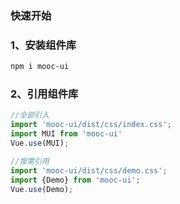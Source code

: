 ### 快速开始

### 1、安装组件库

```bash
npm i mooc-ui
```

 ### 2、引用组件库
 ```javascript
 //全部引入
 import 'mooc-ui/dist/css/index.css';
 import MUI from 'mooc-ui'
 Vue.use(MUI);

 //按需引用
 import 'mooc-ui/dist/css/demo.css';
 import {Demo} from 'mooc-ui';
 Vue.use(Demo);
 ```
